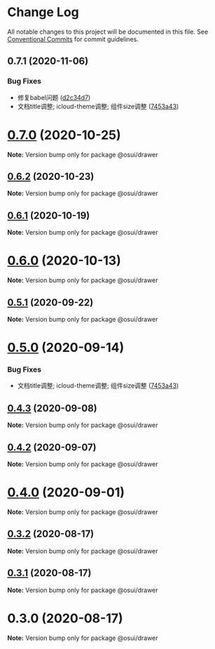 # Change Log

All notable changes to this project will be documented in this file.
See [Conventional Commits](https://conventionalcommits.org) for commit guidelines.

## 0.7.1 (2020-11-06)


### Bug Fixes

* 修复babel问题 ([d2c34d7](https://gitee.com/gitee-fe/osui/tree/master/commits/d2c34d73e63fb6500057e8e93cabf036b6339a04))
* 文档title调整; icloud-theme调整; 组件size调整 ([7453a43](https://gitee.com/gitee-fe/osui/tree/master/commits/7453a437fb419db875709b32f934ba9e3454f895))





# [0.7.0](https://gitee.com/gitee-fe/osui/tree/master/compare/@osui/drawer@0.6.2...@osui/drawer@0.7.0) (2020-10-25)

**Note:** Version bump only for package @osui/drawer





## [0.6.2](https://gitee.com/gitee-fe/osui/tree/master/compare/@osui/drawer@0.6.1...@osui/drawer@0.6.2) (2020-10-23)

**Note:** Version bump only for package @osui/drawer





## [0.6.1](https://gitee.com/gitee-fe/osui/tree/master/compare/@osui/drawer@0.5.1...@osui/drawer@0.6.1) (2020-10-19)

**Note:** Version bump only for package @osui/drawer





# [0.6.0](https://gitee.com/gitee-fe/osui/tree/master/compare/@osui/drawer@0.5.1...@osui/drawer@0.6.0) (2020-10-13)

**Note:** Version bump only for package @osui/drawer





## [0.5.1](https://gitee.com/gitee-fe/osui/tree/master/compare/@osui/drawer@0.5.0...@osui/drawer@0.5.1) (2020-09-22)

**Note:** Version bump only for package @osui/drawer





# [0.5.0](https://gitee.com/gitee-fe/osui/tree/master/compare/@osui/drawer@0.4.3...@osui/drawer@0.5.0) (2020-09-14)


### Bug Fixes

* 文档title调整; icloud-theme调整; 组件size调整 ([7453a43](https://gitee.com/gitee-fe/osui/tree/master/commits/7453a437fb419db875709b32f934ba9e3454f895))





## [0.4.3](https://gitee.com/gitee-fe/osui/tree/master/compare/@osui/drawer@0.4.2...@osui/drawer@0.4.3) (2020-09-08)

**Note:** Version bump only for package @osui/drawer





## [0.4.2](https://gitee.com/gitee-fe/osui/tree/master/compare/@osui/drawer@0.3.2...@osui/drawer@0.4.2) (2020-09-07)

**Note:** Version bump only for package @osui/drawer





# [0.4.0](https://gitee.com/gitee-fe/osui/tree/master/compare/@osui/drawer@0.3.2...@osui/drawer@0.4.0) (2020-09-01)

**Note:** Version bump only for package @osui/drawer





## [0.3.2](https://gitee.com/gitee-fe/osui/tree/master/compare/@osui/drawer@0.3.1...@osui/drawer@0.3.2) (2020-08-17)

**Note:** Version bump only for package @osui/drawer





## [0.3.1](https://gitee.com/gitee-fe/osui/tree/master/compare/@osui/drawer@0.3.0...@osui/drawer@0.3.1) (2020-08-17)

**Note:** Version bump only for package @osui/drawer





# 0.3.0 (2020-08-17)

**Note:** Version bump only for package @osui/drawer
